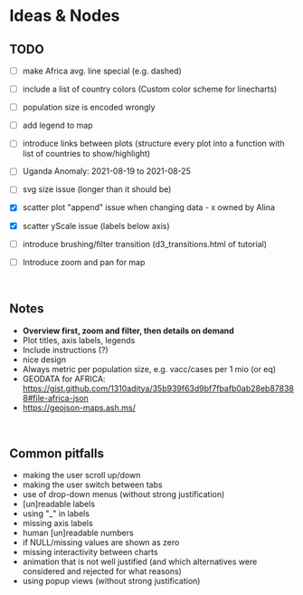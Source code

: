 # Ideas & Nodes

## TODO
- [ ] make Africa avg. line special (e.g. dashed)
- [ ] include a list of country colors (Custom color scheme for linecharts)
- [ ] population size is encoded wrongly
- [ ] add legend to map
- [ ] introduce links between plots (structure every plot into a function with list of countries to show/highlight)
- [ ] Uganda Anomaly: 2021-08-19 to 2021-08-25
- [ ] svg size issue (longer than it should be)
- [x] scatter plot "append" issue when changing data - x owned by Alina
- [x] scatter yScale issue (labels below axis)
- [ ] introduce brushing/filter transition (d3_transitions.html of tutorial)
- [ ] Introduce zoom and pan for map


</br>

## Notes
- **Overview first, zoom and filter, then details on demand**
- Plot titles, axis labels, legends
- Include instructions  (?)
- nice design
- Always metric per population size, e.g. vacc/cases per 1 mio (or eq)
- GEODATA for AFRICA: https://gist.github.com/1310aditya/35b939f63d9bf7fbafb0ab28eb878388#file-africa-json
- https://geojson-maps.ash.ms/


</br>

## Common pitfalls
- making the user scroll up/down
- making the user switch between tabs
- use of drop-down menus (without strong justification)
- [un]readable labels
- using "_" in labels
- missing axis labels
- human [un]readable numbers
- if NULL/missing values are shown as zero
- missing interactivity between charts
- animation that is not well justified (and which alternatives were considered and rejected for what reasons)
- using popup views (without strong justification)

